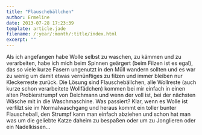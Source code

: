 ```yaml
---
title: "Flauschebällchen"
author: Ermeline
date: 2013-07-28 17:23:39
template: article.jade
filename: /:year/:month/:title/index.html
excerpt: ""
---
```


Als ich angefangen habe Wolle selbst zu waschen, zu kämmen und zu
verarbeiten, habe ich mich beim Spinnen geärgert (beim Filzen ist es
egal), das so viele kurze Fasern ungenutzt in den Müll wandern sollten
und es war zu wenig um damit etwas vernünftiges zu filzen und immer
bleiben nur Kleckerreste zurück. Die Lösung sind Flauschebällchen, alle
Wollreste (auch kurze schon verarbeitete Wollfädchen) kommen bei mir
einfach in einen alten Probierstrumpf von Deichmann und wenn der voll
ist, bei der nächsten Wäsche mit in die Waschmaschine. Was passiert?
Klar, wenn es Wolle ist verfilzt sie im Normalwaschgang und heraus kommt
ein toller bunter Flauscheball, den Strumpf kann man einfach abziehen
und schon hat man was um die geliebte Katze daheim zu bespaßen oder um
zu Jonglieren oder ein Nadelkissen...
